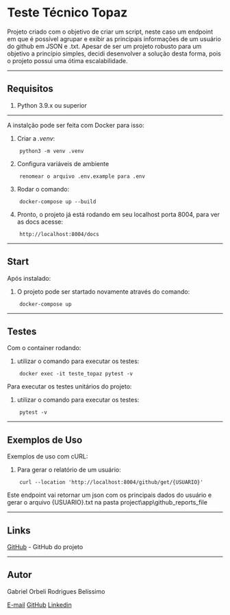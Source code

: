 # Teste Técnico Topaz
Projeto criado com o objetivo de criar um script, neste caso um endpoint em que é possível agrupar e exibir as principais informações de um usuário do github em JSON e .txt. Apesar de ser um projeto robusto para um objetivo a princípio simples, decidi desenvolver a solução desta forma, pois o projeto possui uma ótima escalabilidade.

---
## Requisitos
1) Python 3.9.x ou superior

---
A instalção pode ser feita com Docker para isso:
1) Criar a *.venv*:
```
    python3 -m venv .venv
```
2) Configura variáveis de ambiente
```
    renomear o arquivo .env.example para .env
```
3) Rodar o comando:
```
    docker-compose up --build
```
4) Pronto, o projeto já está rodando em seu localhost porta 8004, para ver as docs acesse:
```
    http://localhost:8004/docs
```

---
## Start
Após instalado:
1) O projeto pode ser startado novamente através do comando:
```
    docker-compose up
```

---
## Testes
Com o container rodando:
1) utilizar o comando para executar os testes:
```
    docker exec -it teste_topaz pytest -v
```
Para executar os testes unitários do projeto:
1) utilizar o comando para executar os testes:
```
    pytest -v
```

---
## Exemplos de Uso
Exemplos de uso com cURL:
1) Para gerar o relatório de um usuário:
```
    curl --location 'http://localhost:8004/github/get/{USUARIO}'
```
Este endpoint vai retornar um json com os principais dados do usuário e gerar o arquivo {USUARIO}.txt na pasta project\app\github_reports_file
 
---
## Links
[GitHub](https://github.com/Orbeli/flask-api) - GitHub do projeto  

---
## Autor
Gabriel Orbeli Rodrigues Belíssimo

[E-mail](mailto:gabriel.orbeli@gmail.com)
[GitHub](https://github.com/Orbeli)
[Linkedin](https://www.linkedin.com/in/gabriel-orbeli-436815171/)
